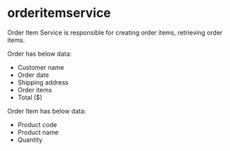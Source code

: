 # orderitemservice
Order Item Service is responsible for creating order items, retrieving order items.

Order has below data:
- Customer name
- Order date
- Shipping address
- Order items
- Total ($)

Order Item has below data:
- Product code
- Product name
- Quantity

